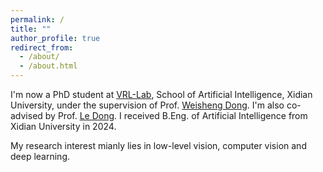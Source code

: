```yaml
---
permalink: /
title: ""
author_profile: true
redirect_from: 
  - /about/
  - /about.html
---
```


I'm now a PhD student at [VRL-Lab](https://vrl-lab.org/), School of Artificial Intelligence, Xidian University, under the supervision of Prof. [Weisheng Dong](https://see.xidian.edu.cn/faculty/wsdong/). I'm also co-advised by Prof. [Le Dong](https://faculty.xidian.edu.cn/DL4/zh_CN/index/430205/list/index.htm). I received B.Eng. of Artificial Intelligence from Xidian University in 2024.  

My research interest mianly lies in low-level vision, computer vision and deep learning.
